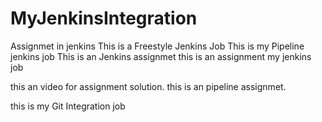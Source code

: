 # MyJenkinsIntegration
Assignmet in jenkins
This is a Freestyle Jenkins Job
This is my Pipeline jenkins job
This is an Jenkins assignmet
this is an assignment
my jenkins job


this an video for assignment solution.
this is an pipeline assignmet.




this is my Git Integration job
